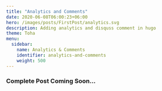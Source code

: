 ```yaml
---
title: "Analytics and Comments"
date: 2020-06-08T06:00:23+06:00
hero: /images/posts/FirstPost/analytics.svg
description: Adding analytics and disquss comment in hugo 
theme: Toha
menu:
  sidebar:
    name: Analytics & Comments
    identifier: analytics-and-comments
    weight: 500
---
```


### Complete Post Coming Soon...